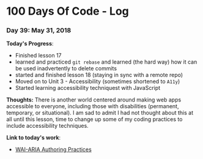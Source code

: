 # 100 Days Of Code - Log

### Day 39: May 31, 2018

**Today's Progress**: 
* Finished lesson 17 
* learned and practiced `git rebase` and learned (the hard way) how it can be used inadvertently to delete commits
* started and finished lesson 18 (staying in sync with a remote repo)
* Moved on to Unit 3 - Accessibility (sometimes shortened to `A11y`)
* Started learning accessibility techniquest with JavaScript

**Thoughts:** There is another world centered around making web apps accessible to everyone, including those with disabilities (permanent, temporary, or situational).  I am sad to admit I had not thought about this at all until this lesson, time to change up some of my coding practices to include accessibility techniques.

**Link to today's work**:
* [WAI-ARIA Authoring Practices](https://www.w3.org/TR/wai-aria-practices-1.1/#radiobutton)
